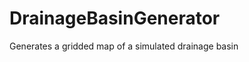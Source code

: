 DrainageBasinGenerator
======================

Generates a gridded map of a simulated drainage basin
